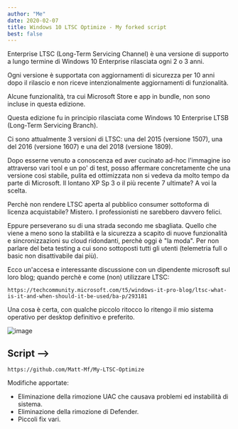 ```yaml
---
author: "Me"
date: 2020-02-07
title: Windows 10 LTSC Optimize - My forked script
best: false
---
```


Enterprise LTSC (Long-Term Servicing Channel) è una versione di supporto a lungo termine di Windows 10 Enterprise rilasciata ogni 2 o 3 anni. 

Ogni versione è supportata con aggiornamenti di sicurezza per 10 anni dopo il rilascio e non riceve intenzionalmente aggiornamenti di funzionalità. 

Alcune funzionalità, tra cui Microsoft Store e app in bundle, non sono incluse in questa edizione. 

Questa edizione fu in principio rilasciata come Windows 10 Enterprise LTSB (Long-Term Servicing Branch).

Ci sono attualmente 3 versioni di LTSC: una del 2015 (versione 1507), una del 2016 (versione 1607) e una del 2018 (versione 1809).


Dopo esserne venuto a conoscenza ed aver cucinato ad-hoc l'immagine iso attraverso vari tool e un po' di test, posso affermare concretamente che una versione così stabile, pulita ed ottimizzata non si vedeva da molto tempo da parte di Microsoft. Il lontano XP Sp 3 o il più recente 7 ultimate? A voi la scelta.

Perchè non rendere LTSC aperta al pubblico consumer sottoforma di licenza acquistabile? Mistero. I professionisti ne sarebbero davvero felici. 

Eppure perseverano su di una strada secondo me sbagliata. Quello che viene a meno sono la stabilità e la sicurezza a scapito di nuove funzionalità e sincronizzazioni su cloud ridondanti, perchè oggi è "la moda".
Per non parlare del beta testing a cui sono sottoposti tutti gli utenti (telemetria full o basic non disattivabile dai più).

Ecco un'accesa e interessante discussione con un dipendente microsoft sul loro blog; quando perchè e come (non) utilizzare LTSC: 

```
https://techcommunity.microsoft.com/t5/windows-it-pro-blog/ltsc-what-is-it-and-when-should-it-be-used/ba-p/293181
```

Una cosa è certa, con qualche piccolo ritocco lo ritengo il mio sistema operativo per desktop definitivo e preferito.

![image](/img/ltsc.png)


## Script -->

```
https://github.com/Matt-Mf/My-LTSC-Optimize
```
Modifiche apportate: 

- Eliminazione della rimozione UAC che causava problemi ed instabilità di sistema.
- Eliminazione della rimozione di Defender.
- Piccoli fix vari.



